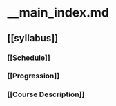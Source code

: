 # __main_index.md

## [[syllabus]]
### [[Schedule]]
### [[Progression]]
### [[Course Description]]



